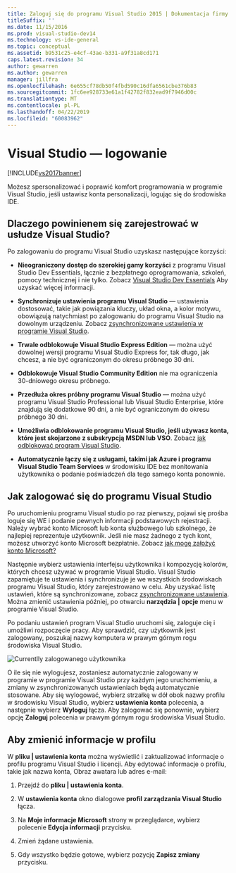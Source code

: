 ```yaml
---
title: Zaloguj się do programu Visual Studio 2015 | Dokumentacja firmy Microsoft
titleSuffix: ''
ms.date: 11/15/2016
ms.prod: visual-studio-dev14
ms.technology: vs-ide-general
ms.topic: conceptual
ms.assetid: b9531c25-e4cf-43ae-b331-a9f31a8cd171
caps.latest.revision: 34
author: gewarren
ms.author: gewarren
manager: jillfra
ms.openlocfilehash: 6e655cf78db50f4fbd590c16dfa6561cbe376b83
ms.sourcegitcommit: 1fc6ee928733e61a1f42782f832ead9f7946d00c
ms.translationtype: MT
ms.contentlocale: pl-PL
ms.lasthandoff: 04/22/2019
ms.locfileid: "60083962"
---
```

# <a name="signing-in-to-visual-studio"></a>Visual Studio — logowanie
[!INCLUDE[vs2017banner](../includes/vs2017banner.md)]

Możesz spersonalizować i poprawić komfort programowania w programie Visual Studio, jeśli ustawisz konta personalizacji, logując się do środowiska IDE.

## <a name="why-should-i-sign-in-to-visual-studio"></a>Dlaczego powinienem się zarejestrować w usłudze Visual Studio?
 Po zalogowaniu do programu Visual Studio uzyskasz następujące korzyści:

- **Nieograniczony dostęp do szerokiej gamy korzyści** z programu Visual Studio Dev Essentials, łącznie z bezpłatnego oprogramowania, szkoleń, pomocy technicznej i nie tylko. Zobacz [Visual Studio Dev Essentials](https://aka.ms/vsdevhelp) Aby uzyskać więcej informacji.

- **Synchronizuje ustawienia programu Visual Studio** — ustawienia dostosować, takie jak powiązania kluczy, układ okna, a kolor motywu, obowiązują natychmiast po zalogowaniu do programu Visual Studio na dowolnym urządzeniu. Zobacz [zsynchronizowane ustawienia w programie Visual Studio](http://msdn.microsoft.com/library/dn135229%28v=vs.120%29.aspx).

- **Trwale odblokowuje Visual Studio Express Edition** — można użyć dowolnej wersji programu Visual Studio Express for, tak długo, jak chcesz, a nie być ograniczonym do okresu próbnego 30 dni.

- **Odblokowuje Visual Studio Community Edition** nie ma ograniczenia 30-dniowego okresu próbnego.

- **Przedłuża okres próbny programu Visual Studio** — można użyć programu Visual Studio Professional lub Visual Studio Enterprise, które znajdują się dodatkowe 90 dni, a nie być ograniczonym do okresu próbnego 30 dni.

- **Umożliwia odblokowanie programu Visual Studio, jeśli używasz konta, które jest skojarzone z subskrypcją MSDN lub VSO**. Zobacz [jak odblokować program Visual Studio](../ide/how-to-unlock-visual-studio.md).

- **Automatycznie łączy się z usługami, takimi jak Azure i programu Visual Studio Team Services** w środowisku IDE bez monitowania użytkownika o podanie poświadczeń dla tego samego konta ponownie.

## <a name="how-to-sign-in-to-visual-studio"></a>Jak zalogować się do programu Visual Studio
 Po uruchomieniu programu Visual studio po raz pierwszy, pojawi się prośba loguje się WE i podanie pewnych informacji podstawowych rejestracji. Należy wybrać konto Microsoft lub konta służbowego lub szkolnego, że najlepiej reprezentuje użytkownik. Jeśli nie masz żadnego z tych kont, możesz utworzyć konto Microsoft bezpłatnie. Zobacz [jak mogę założyć konto Microsoft?](http://windows.microsoft.com/windows-live/sign-up-create-account-how)

 Następnie wybierz ustawienia interfejsu użytkownika i kompozycję kolorów, których chcesz używać w programie Visual Studio. Visual Studio zapamiętuje te ustawienia i synchronizuje je we wszystkich środowiskach programu Visual Studio, który zarejestrowano w celu. Aby uzyskać listę ustawień, które są synchronizowane, zobacz [zsynchronizowane ustawienia](../ide/synchronized-settings-in-visual-studio.md). Można zmienić ustawienia później, po otwarciu **narzędzia &#124; opcje** menu w programie Visual Studio.

 Po podaniu ustawień program Visual Studio uruchomi się, zaloguje cię i umożliwi rozpoczęcie pracy. Aby sprawdzić, czy użytkownik jest zalogowany, poszukaj nazwy komputera w prawym górnym rogu środowiska Visual Studio.

 ![Currentlly zalogowanego użytkownika](../ide/media/vs2015-username.png "VS2015_UserName")

 O ile się nie wylogujesz, zostaniesz automatycznie zalogowany w programie w programie Visual Studio przy każdym jego uruchomieniu, a zmiany w zsynchronizowanych ustawieniach będą automatycznie stosowane. Aby się wylogować, wybierz strzałkę w dół obok nazwy profilu w środowisku Visual Studio, wybierz **ustawienia konta** polecenia, a następnie wybierz **Wyloguj** łącza. Aby zalogować się ponownie, wybierz opcję **Zaloguj** polecenia w prawym górnym rogu środowiska Visual Studio.

## <a name="to-change-your-profile-information"></a>Aby zmienić informacje w profilu
 W **pliku &#124; ustawienia konta** można wyświetlić i zaktualizować informacje o profilu programu Visual Studio i licencji. Aby edytować informacje o profilu, takie jak nazwa konta, Obraz awatara lub adres e-mail:

1. Przejdź do **pliku &#124; ustawienia konta**.

2. W **ustawienia konta** okno dialogowe **profil zarządzania Visual Studio** łącza.

3. Na **Moje informacje Microsoft** strony w przeglądarce, wybierz polecenie **Edycja informacji** przycisku.

4. Zmień żądane ustawienia.

5. Gdy wszystko będzie gotowe, wybierz pozycję **Zapisz zmiany** przycisku.

